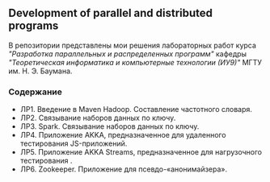 ## Development of parallel and distributed programs
В репозитории представлены мои решения лабораторных работ курса _"Разработка параллельных и распределенных программ"_ кафедры _"Теоретическая информатика и компьютерные технологии (ИУ9)"_ МГТУ им. Н. Э. Баумана.

### Содержание 
* ЛР1. Введение в Maven Hadoop. Составление частотного словаря. 
* ЛР2. Связывание наборов данных по ключу. 
* ЛР3. Spark. Связывание наборов данных по ключу.
* ЛР4. Приложение AKKA, предназначенное для удаленного тестирования JS-приложений.
* ЛР5. Приложение AKKA Streams, предназначенное для нагрузочного тестирования .
* ЛР6. Zookeeper. Приложение для псевдо-«анонимайзера».

